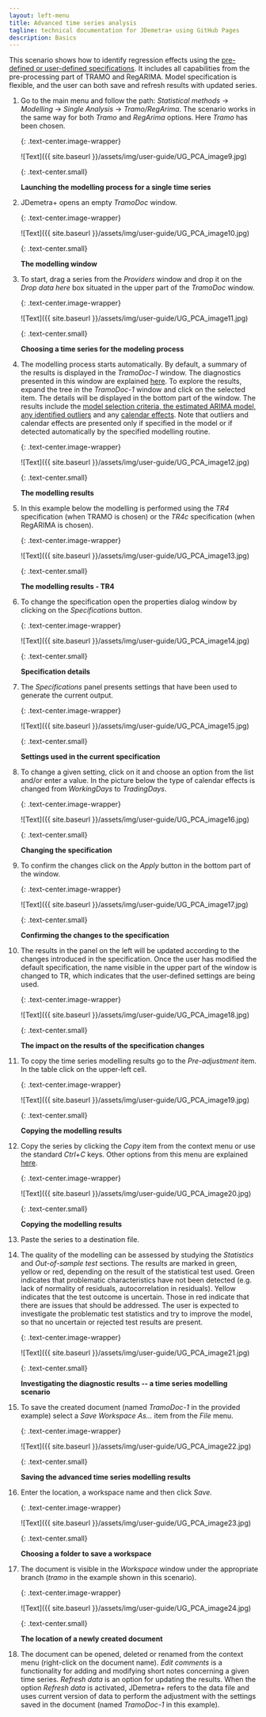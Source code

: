 ```yaml
---
layout: left-menu
title: Advanced time series analysis
tagline: technical documentation for JDemetra+ using GitHub Pages
description: Basics
---
```

This scenario shows how to identify regression effects using the
[pre-defined or user-defined specifications](../reference-manual/modelling-specifications.html). 
It includes all capabilities from the pre-processing
part of TRAMO and RegARIMA. Model specification is flexible, and the
user can both save and refresh results with updated series.

1.  Go to the main menu and follow the path: *Statistical methods* →
    *Modelling* → *Single Analysis* → *Tramo/RegArima*. The scenario
    works in the same way for both *Tramo* and *RegArima* options. Here *Tramo*
    has been chosen.

	{: .text-center.image-wrapper}

	![Text]({{ site.baseurl }}/assets/img/user-guide/UG_PCA_image9.jpg)

	{: .text-center.small}

	**Launching the modelling process for a single time series**

2.  JDemetra+ opens an empty *TramoDoc* window.

	{: .text-center.image-wrapper}

	![Text]({{ site.baseurl }}/assets/img/user-guide/UG_PCA_image10.jpg)

	{: .text-center.small}

	**The modelling window**

3.  To start, drag a series from the *Providers* window and drop
    it on the *Drop data here* box situated in the upper part of the
    *TramoDoc* window.

	{: .text-center.image-wrapper}

	![Text]({{ site.baseurl }}/assets/img/user-guide/UG_PCA_image11.jpg)

	{: .text-center.small}

	**Choosing a time series for the modeling process**

4.  The modelling process starts automatically. By default, a summary of
    the results is displayed in the *TramoDoc-1* window. The diagnostics
    presented in this window are explained [here](../reference-manual/output-modelling.html). 
	To explore the results, expand the tree in the
    *TramoDoc-1* window and click on the selected item. The details will
    be displayed in the bottom part of the window. The results include
    the [model selection criteria, the estimated ARIMA model, any identified
    outliers](../theory/SA_lin.html)
    and any [calendar effects](../case-studies/calendars-main.html).
    Note that outliers and calendar effects are presented only if
    specified in the model or if detected automatically by the specified
    modelling routine.

	{: .text-center.image-wrapper}

	![Text]({{ site.baseurl }}/assets/img/user-guide/UG_PCA_image12.jpg)

	{: .text-center.small}

	**The modelling results**

5.  In this example below the modelling is performed using the *TR4*
    specification (when TRAMO is chosen) or the *TR4c* specification (when
    RegARIMA is chosen).

	{: .text-center.image-wrapper}

	![Text]({{ site.baseurl }}/assets/img/user-guide/UG_PCA_image13.jpg)

	{: .text-center.small}

	**The modelling results - TR4**

6.  To change the specification open the properties dialog window by
    clicking on the *Specifications* button.

	{: .text-center.image-wrapper}

	![Text]({{ site.baseurl }}/assets/img/user-guide/UG_PCA_image14.jpg)

	{: .text-center.small}

	**Specification details**

7.  The *Specifications* panel presents settings that have been used to
    generate the current output.

	{: .text-center.image-wrapper}

	![Text]({{ site.baseurl }}/assets/img/user-guide/UG_PCA_image15.jpg)

	{: .text-center.small}

	**Settings used in the current specification**

8.  To change a given setting, click on it and choose an option from the
    list and/or enter a value. In the picture below the type of calendar
    effects is changed from *WorkingDays* to *TradingDays*.

	{: .text-center.image-wrapper}

	![Text]({{ site.baseurl }}/assets/img/user-guide/UG_PCA_image16.jpg)

	{: .text-center.small}
 
	**Changing the specification**

9.  To confirm the changes click on the *Apply* button in the bottom
    part of the window.

	{: .text-center.image-wrapper}

	![Text]({{ site.baseurl }}/assets/img/user-guide/UG_PCA_image17.jpg)

	{: .text-center.small}

	**Confirming the changes to the specification**

10. The results in the panel on the left will be updated according to
    the changes introduced in the specification. Once the user has
    modified the default specification, the name visible in the upper
    part of the window is changed to TR, which indicates that the
    user-defined settings are being used.

	{: .text-center.image-wrapper}

	![Text]({{ site.baseurl }}/assets/img/user-guide/UG_PCA_image18.jpg)

	{: .text-center.small}

	**The impact on the results of the specification changes**

11. To copy the time series modelling results go to the *Pre-adjustment*
    item. In the table click on the upper-left cell.

	{: .text-center.image-wrapper}

	![Text]({{ site.baseurl }}/assets/img/user-guide/UG_PCA_image19.jpg)

	{: .text-center.small}

	**Copying the modelling results**

12. Copy the series by clicking the *Copy* item from the context menu or
    use the standard *Ctrl+C* keys. Other options from this menu are
    explained [here](../reference-manual/input.html).

	{: .text-center.image-wrapper}

	![Text]({{ site.baseurl }}/assets/img/user-guide/UG_PCA_image20.jpg)

	{: .text-center.small}

	**Copying the modelling results**

13. Paste the series to a destination file.

14. The quality of the modelling can be assessed by studying the
    *Statistics* and *Out-of-sample test* sections. The results are
    marked in green, yellow or red, depending on the result of the
    statistical test used. Green indicates that problematic
    characteristics have not been detected (e.g. lack of normality of
    residuals, autocorrelation in residuals). Yellow
    indicates that the test outcome is uncertain. Those in red indicate that there are issues that should be addressed. 
	The user is expected to investigate the problematic test statistics and try to improve the
    model, so that no uncertain or rejected test results are present.
   

	{: .text-center.image-wrapper}

	![Text]({{ site.baseurl }}/assets/img/user-guide/UG_PCA_image21.jpg)

	{: .text-center.small}

	**Investigating the diagnostic results -- a time series modelling scenario**

15. To save the created document (named *TramoDoc-1* in the provided
    example) select a *Save Workspace As...* item from the *File* menu.

	{: .text-center.image-wrapper}

	![Text]({{ site.baseurl }}/assets/img/user-guide/UG_PCA_image22.jpg)

	{: .text-center.small}

	**Saving the advanced time series modelling results**

16. Enter the location, a workspace name and then click *Save.*

	{: .text-center.image-wrapper}

	![Text]({{ site.baseurl }}/assets/img/user-guide/UG_PCA_image23.jpg)

	{: .text-center.small}

	**Choosing a folder to save a workspace**

17. The document is visible in the *Workspace* window under the
    appropriate branch (*tramo* in the example shown in this scenario).

	{: .text-center.image-wrapper}

	![Text]({{ site.baseurl }}/assets/img/user-guide/UG_PCA_image24.jpg)

	{: .text-center.small}

	**The location of a newly created document**

18. The document can be opened, deleted or renamed from the context menu
    (right-click on the document name). *Edit comments* is a
    functionality for adding and modifying short notes concerning a
    given time series. *Refresh data* is an option for updating the
    results. When the option *Refresh data* is activated, JDemetra+
    refers to the data file and uses current version of data to perform
    the adjustment with the settings saved in the document (named
    *TramoDoc-1* in this example).
